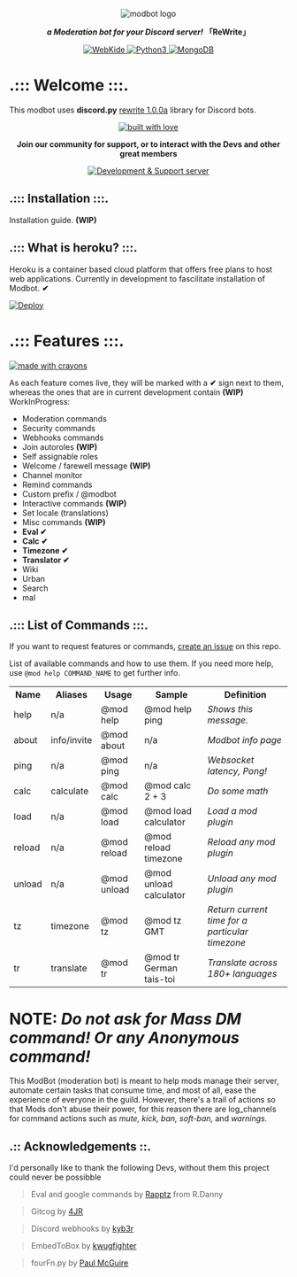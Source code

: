 <div align="center">
<p>
<img src="https://i.imgur.com/ZUxl2wl.png" alt="modbot logo" />
</p>
<p><b><i>a Moderation bot for your Discord server!</i> 「ReWrite」</b></p>
</div>

<div align="center">
<a href="https://github.com/WebKide/">
<img src="https://img.shields.io/badge/Modmail%20Plugin-by%20WebKide-black.svg?style=popout&logo=github&logoColor=white" alt="WebKide" />
</a>

<a href="https://www.python.org/download/releases/3.0/">
<img src="https://img.shields.io/badge/Made%20with-Python%203.10-blue.svg?style=popout&logo=python&logoColor=yellow" alt="Python3" />
</a>

<a href="https://www.mongodb.com/cloud">
<img src="https://img.shields.io/badge/Database-MongoDB-%234ea94b.svg?style=popout&logo=mongodb&logoColor=white" alt="MongoDB" />
</a>
</div>

# .::: Welcome :::.
This modbot uses <b>discord.py</b> [rewrite 1.0.0a](http://discordpy.readthedocs.io/en/rewrite/) library for Discord bots.

<div align="center">
<a href="https://github.com/WebKide/modbot/">
<img src="http://forthebadge.com/images/badges/built-with-love.svg?style=for-the-badge" alt="built with love" />
</a>
</div>
<div align="center">
  <p><b>Join our community for support, or to interact with the Devs and other great members</b></p>
<p><a href="https://discord.gg/HDJZnEj"><img src="https://discordapp.com/api/guilds/540072370527010841/widget.png?style=banner2" alt="Development & Support server" /></a></p>
</div>

## .::: Installation :::.

Installation guide. <b>(WIP)</b>

## .::: What is heroku? :::.

Heroku is a container based cloud platform that offers free plans to host web applications. Currently in development to fascilitate installation of Modbot. <b>✔</b>

[![Deploy](https://www.herokucdn.com/deploy/button.png)](https://heroku.com/deploy?template=https://github.com/WebKide/modbot/tree/master)

# .::: Features :::.
<div>
<a href="#">
<img src="http://forthebadge.com/images/badges/made-with-crayons.svg?style=for-the-badge" alt="made with crayons" />
</a>
</div>

As each feature comes live, they will be marked with a <b>✔</b> sign next to them, whereas the ones that are in current development contain <b>(WIP)</b> WorkInProgress: 

* Moderation commands
* Security commands
* Webhooks commands
* Join autoroles <b>(WIP)</b>
* Self assignable roles
* Welcome / farewell message <b>(WIP)</b>
* Channel monitor
* Remind commands
* Custom prefix / @modbot
* Interactive commands <b>(WIP)</b>
* Set locale (translations)
* Misc commands <b>(WIP)</b>
* <b>Eval ✔
* Calc ✔
* Timezone ✔
* Translator ✔</b>
* Wiki
* Urban
* Search
* mal

## .::: List of Commands :::.

If you want to request features or commands, [create an issue](https://github.com/WebKide/modbot/issues) on this repo.

List of available commands and how to use them. If you need more help, use `@mod help COMMAND_NAME` to get further info.

<table style="width:100%">
  <tr>
    <th>Name</th>
    <th>Aliases</th>
    <th>Usage</th>
    <th>Sample</th>
    <th>Definition</th>
  </tr>
  <tr>
    <td>help</td>
    <td>n/a</td>
    <td>@mod help</td>
    <td>@mod help ping</td>
    <td><em>Shows this message.</em></td>
  </tr>
  <tr>
    <td>about</td>
    <td>info/invite</td>
    <td>@mod about</td>
    <td>n/a</td>
    <td><em>Modbot info page</em></td>
  </tr>
  <tr>
    <td>ping</td>
    <td>n/a</td>
    <td>@mod ping</td>
    <td>n/a</td>
    <td><em>Websocket latency, Pong!</em></td>
  </tr>
  <tr>
    <td>calc</td>
    <td>calculate</td>
    <td>@mod calc</td>
    <td>@mod calc 2 + 3</td>
    <td><em>Do some math</em></td>
  </tr>
  <tr>
    <td>load</td>
    <td>n/a</td>
    <td>@mod load</td>
    <td>@mod load calculator</td>
    <td><em>Load a mod plugin</em></td>
  </tr>
  <tr>
    <td>reload</td>
    <td>n/a</td>
    <td>@mod reload</td>
    <td>@mod reload timezone</td>
    <td><em>Reload any mod plugin</em></td>
  </tr>
  <tr>
    <td>unload</td>
    <td>n/a</td>
    <td>@mod unload</td>
    <td>@mod unload calculator</td>
    <td><em>Unload any mod plugin</em></td>
  </tr>
  <tr>
    <td>tz</td>
    <td>timezone</td>
    <td>@mod tz</td>
    <td>@mod tz GMT</td>
    <td><em>Return current time for a particular timezone</em></td>
  </tr>
  <tr>
    <td>tr</td>
    <td>translate</td>
    <td>@mod tr</td>
    <td>@mod tr German tais-toi</td>
    <td><em>Translate across 180+ languages</em></td>
  </tr>
</table>

NOTE: *Do not ask for Mass DM command! Or any Anonymous command!*
=
This ModBot (moderation bot) is meant to help mods manage their server, automate certain tasks that consume time, and most of all, ease the experience of everyone in the guild. However, there's a trail of actions so that Mods don't abuse their power, for this reason there are log_channels for command actions such as <em>mute, kick, ban, soft-ban,</em> and <em>warnings.</em>

## .:: Acknowledgements ::.

I'd personally like to thank the following Devs, without them this project could never be possibble

> Eval and google commands by [Rapptz](https://github.com/Rapptz) from R.Danny

> Gitcog by [4JR](https://github.com/fourjr/)

> Discord webhooks by [kyb3r](https://github.com/kyb3r/dhooks/)

> EmbedToBox by [kwugfighter](https://github.com/kwugfighter)

> fourFn.py by [Paul McGuire](http://pyparsing.wikispaces.com/file/view/fourFn.py)

